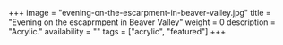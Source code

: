 +++
image = "evening-on-the-escarpment-in-beaver-valley.jpg"
title = "Evening on the escaprmpent in Beaver Valley"
weight = 0
description = "Acrylic."
availability = ""
tags = ["acrylic", "featured"]
+++
